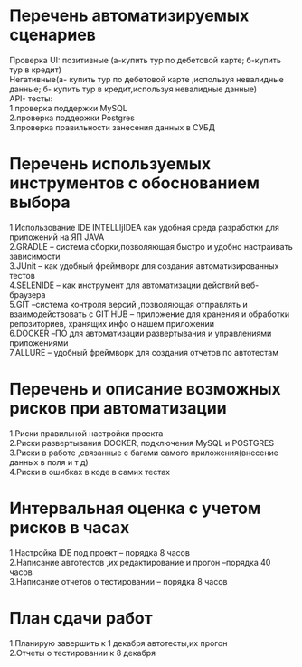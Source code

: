 # Перечень автоматизируемых сценариев #
Проверка UI:  позитивные (а-купить тур по дебетовой карте; б-купить тур в кредит)  
                        Негативные(а- купить тур по дебетовой карте ,используя невалидные данные;
                                               б- купить тур в кредит,используя невалидные данные)  
АРI- тесты:  
1.проверка поддержки MySQL  
2.проверка поддержки Postgres  
3.проверка правильности занесения данных в СУБД  
# Перечень используемых инструментов с обоснованием выбора #
1.Использование IDE INTELLIjIDEA как удобная среда разработки для приложений на ЯП JAVA  
2.GRADLE – система сборки,позволяющая быстро и удобно настраивать зависимости   
3.JUnit – как удобный фреймворк для создания автоматизированных тестов  
4.SELENIDE – как инструмент для автоматизации действий веб-браузера  
5.GIT –система контроля версий ,позволяющая отправлять и взаимодействовать с GIT HUB – приложение для хранения и обработки репозиториев, хранящих инфо о нашем приложении  
6.DOCKER –ПО для автоматизации развертывания и управлениями приложениями  
7.ALLURE – удобный фреймворк для создания отчетов по автотестам  
# Перечень и описание возможных рисков при автоматизации #
1.Риски правильной настройки проекта  
2.Риски развертывания DOCKER, подключения MySQL и POSTGRES  
3.Риски в работе ,связанные с багами самого приложения(внесение данных в поля и т д)  
4.Риски в ошибках в коде в самих тестах  
# Интервальная оценка с учетом рисков в часах # 
1.Настройка IDE под проект – порядка 8 часов  
2.Написание автотестов ,их редактирование и прогон –порядка 40 часов  
3.Написание отчетов о тестировании – порядка 8 часов  
# План сдачи работ #
1.Планирую завершить к 1 декабря автотесты,их прогон  
2.Отчеты о тестировании к 8 декабря
